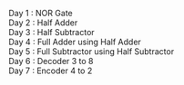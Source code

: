 Day 1 : NOR Gate \
Day 2 : Half Adder \
Day 3 : Half Subtractor \
Day 4 : Full Adder using Half Adder \
Day 5 : Full Subtractor using Half Subtractor \
Day 6 : Decoder 3 to 8 \
Day 7 : Encoder 4 to 2 
